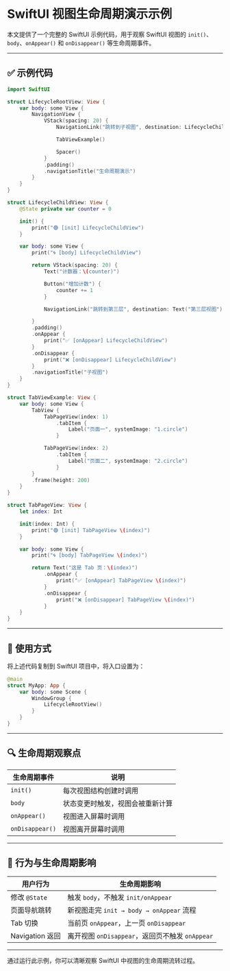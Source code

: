 
# SwiftUI 视图生命周期演示示例

本文提供了一个完整的 SwiftUI 示例代码，用于观察 SwiftUI 视图的 `init()`、`body`、`onAppear()` 和 `onDisappear()` 等生命周期事件。

---

## ✅ 示例代码

```swift
import SwiftUI

struct LifecycleRootView: View {
    var body: some View {
        NavigationView {
            VStack(spacing: 20) {
                NavigationLink("跳转到子视图", destination: LifecycleChildView())

                TabViewExample()

                Spacer()
            }
            .padding()
            .navigationTitle("生命周期演示")
        }
    }
}

struct LifecycleChildView: View {
    @State private var counter = 0

    init() {
        print("🟢 [init] LifecycleChildView")
    }

    var body: some View {
        print("🌀 [body] LifecycleChildView")

        return VStack(spacing: 20) {
            Text("计数器：\(counter)")

            Button("增加计数") {
                counter += 1
            }

            NavigationLink("跳转到第三层", destination: Text("第三层视图"))

        }
        .padding()
        .onAppear {
            print("✅ [onAppear] LifecycleChildView")
        }
        .onDisappear {
            print("❌ [onDisappear] LifecycleChildView")
        }
        .navigationTitle("子视图")
    }
}

struct TabViewExample: View {
    var body: some View {
        TabView {
            TabPageView(index: 1)
                .tabItem {
                    Label("页面一", systemImage: "1.circle")
                }

            TabPageView(index: 2)
                .tabItem {
                    Label("页面二", systemImage: "2.circle")
                }
        }
        .frame(height: 200)
    }
}

struct TabPageView: View {
    let index: Int

    init(index: Int) {
        print("🟢 [init] TabPageView \(index)")
    }

    var body: some View {
        print("🌀 [body] TabPageView \(index)")

        return Text("这是 Tab 页：\(index)")
            .onAppear {
                print("✅ [onAppear] TabPageView \(index)")
            }
            .onDisappear {
                print("❌ [onDisappear] TabPageView \(index)")
            }
    }
}
```

---

## 🧪 使用方式

将上述代码复制到 SwiftUI 项目中，将入口设置为：

```swift
@main
struct MyApp: App {
    var body: some Scene {
        WindowGroup {
            LifecycleRootView()
        }
    }
}
```

---

## 🔍 生命周期观察点

| 生命周期事件 | 说明 |
|--------------|------|
| `init()` | 每次视图结构创建时调用 |
| `body` | 状态变更时触发，视图会被重新计算 |
| `onAppear()` | 视图进入屏幕时调用 |
| `onDisappear()` | 视图离开屏幕时调用 |

---

## 📌 行为与生命周期影响

| 用户行为 | 生命周期影响 |
|----------|----------------|
| 修改 `@State` | 触发 `body`，不触发 `init/onAppear` |
| 页面导航跳转 | 新视图走完 `init → body → onAppear` 流程 |
| Tab 切换 | 当前页 `onAppear`，上一页 `onDisappear` |
| Navigation 返回 | 离开视图 `onDisappear`，返回页不触发 `onAppear` |

---

通过运行此示例，你可以清晰观察 SwiftUI 中视图的生命周期流转过程。
